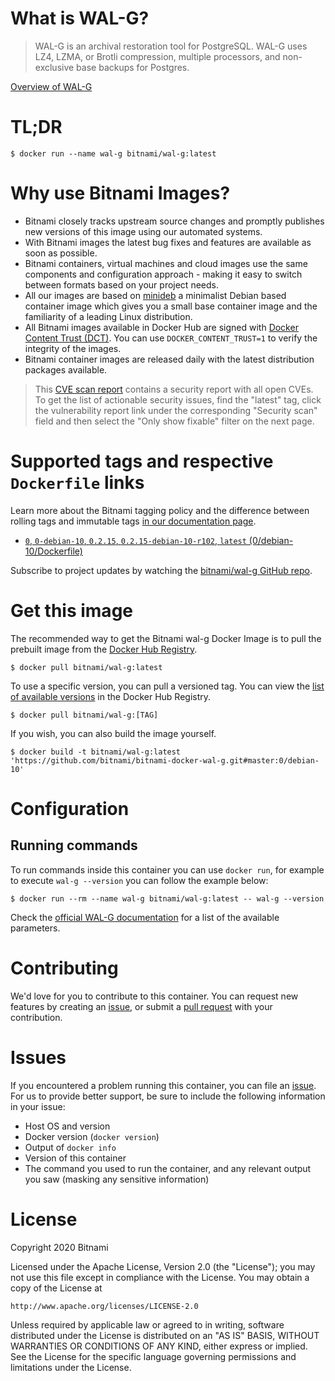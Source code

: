 
# What is WAL-G?

> WAL-G is an archival restoration tool for PostgreSQL. WAL-G uses LZ4, LZMA, or Brotli compression, multiple processors, and non-exclusive base backups for Postgres.

[Overview of WAL-G](https://wal-g.org/)

# TL;DR

```console
$ docker run --name wal-g bitnami/wal-g:latest
```

# Why use Bitnami Images?

* Bitnami closely tracks upstream source changes and promptly publishes new versions of this image using our automated systems.
* With Bitnami images the latest bug fixes and features are available as soon as possible.
* Bitnami containers, virtual machines and cloud images use the same components and configuration approach - making it easy to switch between formats based on your project needs.
* All our images are based on [minideb](https://github.com/bitnami/minideb) a minimalist Debian based container image which gives you a small base container image and the familiarity of a leading Linux distribution.
* All Bitnami images available in Docker Hub are signed with [Docker Content Trust (DCT)](https://docs.docker.com/engine/security/trust/content_trust/). You can use `DOCKER_CONTENT_TRUST=1` to verify the integrity of the images.
* Bitnami container images are released daily with the latest distribution packages available.


> This [CVE scan report](https://quay.io/repository/bitnami/wal-g?tab=tags) contains a security report with all open CVEs. To get the list of actionable security issues, find the "latest" tag, click the vulnerability report link under the corresponding "Security scan" field and then select the "Only show fixable" filter on the next page.

# Supported tags and respective `Dockerfile` links

Learn more about the Bitnami tagging policy and the difference between rolling tags and immutable tags [in our documentation page](https://docs.bitnami.com/tutorials/understand-rolling-tags-containers/).


* [`0`, `0-debian-10`, `0.2.15`, `0.2.15-debian-10-r102`, `latest` (0/debian-10/Dockerfile)](https://github.com/bitnami/bitnami-docker-wal-g/blob/0.2.15-debian-10-r102/0/debian-10/Dockerfile)

Subscribe to project updates by watching the [bitnami/wal-g GitHub repo](https://github.com/bitnami/bitnami-docker-wal-g).

# Get this image

The recommended way to get the Bitnami wal-g Docker Image is to pull the prebuilt image from the [Docker Hub Registry](https://hub.docker.com/r/bitnami/wal-g).

```console
$ docker pull bitnami/wal-g:latest
```

To use a specific version, you can pull a versioned tag. You can view the [list of available versions](https://hub.docker.com/r/bitnami/wal-g/tags/) in the Docker Hub Registry.

```console
$ docker pull bitnami/wal-g:[TAG]
```

If you wish, you can also build the image yourself.

```console
$ docker build -t bitnami/wal-g:latest 'https://github.com/bitnami/bitnami-docker-wal-g.git#master:0/debian-10'
```

# Configuration

## Running commands

To run commands inside this container you can use `docker run`, for example to execute `wal-g --version` you can follow the example below:

```console
$ docker run --rm --name wal-g bitnami/wal-g:latest -- wal-g --version
```

Check the [official WAL-G documentation](https://github.com/wal-g/wal-g#configuration) for a list of the available parameters.

# Contributing

We'd love for you to contribute to this container. You can request new features by creating an [issue](https://github.com/bitnami/bitnami-docker-wal-g/issues), or submit a [pull request](https://github.com/bitnami/bitnami-docker-wal-g/pulls) with your contribution.

# Issues

If you encountered a problem running this container, you can file an [issue](https://github.com/bitnami/bitnami-docker-wal-g/issues/new). For us to provide better support, be sure to include the following information in your issue:

- Host OS and version
- Docker version (`docker version`)
- Output of `docker info`
- Version of this container
- The command you used to run the container, and any relevant output you saw (masking any sensitive information)

# License

Copyright 2020 Bitnami

Licensed under the Apache License, Version 2.0 (the "License");
you may not use this file except in compliance with the License.
You may obtain a copy of the License at

    http://www.apache.org/licenses/LICENSE-2.0

Unless required by applicable law or agreed to in writing, software
distributed under the License is distributed on an "AS IS" BASIS,
WITHOUT WARRANTIES OR CONDITIONS OF ANY KIND, either express or implied.
See the License for the specific language governing permissions and
limitations under the License.

